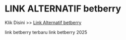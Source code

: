 # LINK ALTERNATIF betberry

Klik Disini >> <a href="https://linksto.pages.dev/">Link Alternatif betberry </a>

link betberry terbaru
link betberry 2025